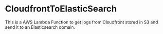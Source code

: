 # CloudfrontToElasticSearch
This is a AWS Lambda Function to get logs from Cloudfront stored in S3 and send it to an Elasticsearch domain.
